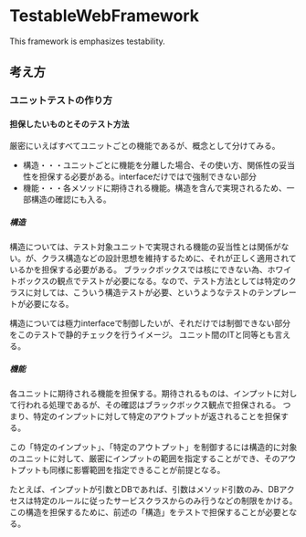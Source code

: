 # TestableWebFramework
This framework is emphasizes testability.

## 考え方

### ユニットテストの作り方

#### 担保したいものとそのテスト方法
厳密にいえばすべてユニットごとの機能であるが、概念として分けてみる。

- 構造・・・ユニットごとに機能を分離した場合、その使い方、関係性の妥当性を担保する必要がある。interfaceだけではで強制できない部分
- 機能・・・各メソッドに期待される機能。構造を含んで実現されるため、一部構造の確認にも入る。

##### 構造

構造については、テスト対象ユニットで実現される機能の妥当性とは関係がない。が、クラス構造などの設計思想を維持するために、それが正しく適用されているかを担保する必要がある。
ブラックボックスでは核にできない為、ホワイトボックスの観点でテストが必要になる。なので、テスト方法としては特定のクラスに対しては、こういう構造テストが必要、というようなテストのテンプレートが必要になる。

構造については極力interfaceで制御したいが、それだけでは制御できない部分をこのテストで静的チェックを行うイメージ。
ユニット間のITと同等とも言える。

##### 機能
各ユニットに期待される機能を担保する。期待されるものは、インプットに対して行われる処理であるが、その確認はブラックボックス観点で担保される。
つまり、特定のインプットに対して特定のアウトプットが返されることを担保する。

この「特定のインプット」、「特定のアウトプット」を制御するには構造的に対象のユニットに対して、厳密にインプットの範囲を指定することができ、そのアウトプットも同様に影響範囲を指定できることが前提となる。

たとえば、インプットが引数とDBであれば、引数はメソッド引数のみ、DBアクセスは特定のルールに従ったサービスクラスからのみ行うなどの制限をかける。
この構造を担保するために、前述の「構造」をテストで担保することが必要となる。
